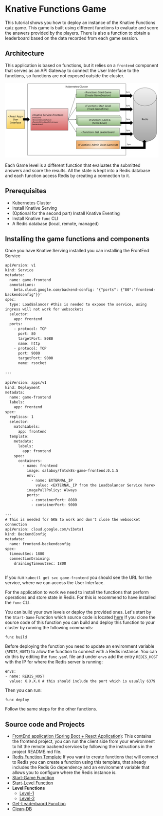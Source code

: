 # Knative Functions Game 

This tutorial shows you how to deploy an instance of the Knative Functions quiz game. 
This game is built using different functions to evaluate and score the answers provided by the players. 
There is also a function to obtain a leaderboard based on the data recorded from each game session.

## Architecture

This application is based on functions, but it relies on a `frontend` component that serves as an API Gateway to connect the User Interface to the functions, so functions are not exposed outside the cluster. 

![game-architecture.png](game-architecture.png)
  
Each Game level is a different function that evaluates the submitted answers and score the results. 
All the state is kept into a Redis database and each function access Redis by creating a connection to it.
  
  

## Prerequisites

- Kubernetes Cluster
- Install Knative Serving
- (Optional for the second part) Install Knative Eventing
- Install Knative `func` CLI
- A Redis database (local, remote, managed)

## Installing the game functions and components
  
Once you have Knative Serving installed you can installing the FrontEnd Service
  
```
apiVersion: v1
kind: Service
metadata:
  name: game-frontend
  annotations:
    beta.cloud.google.com/backend-config: '{"ports": {"80":"frontend-backendconfig"}}'
spec:
  type: LoadBalancer #this is needed to expose the service, using ingress will not work for websockets
  selector:
    app: frontend
  ports:
    - protocol: TCP
      port: 80
      targetPort: 8080
      name: http
    - protocol: TCP
      port: 9000
      targetPort: 9000
      name: rsocket

---

apiVersion: apps/v1
kind: Deployment
metadata:
  name: game-frontend
  labels:
    app: frontend
spec:
  replicas: 1
  selector:
    matchLabels:
      app: frontend
  template:
    metadata:
      labels:
        app: frontend
    spec:
      containers:
        - name: frontend
          image: salaboy/fmtok8s-game-frontend:0.1.5
          env:
            - name: EXTERNAL_IP
              value: <EXTERNAL_IP from the Loadbalancer Service here>
          imagePullPolicy: Always
          ports:
            - containerPort: 8080
            - containerPort: 9000

---
# This is needed for GKE to work and don't close the websocket connection
apiVersion: cloud.google.com/v1beta1
kind: BackendConfig
metadata:
  name: frontend-backendconfig
spec:
  timeoutSec: 1800
  connectionDraining:
    drainingTimeoutSec: 1800


```

If you run `kubectl get svc game-frontend` you should see the URL for the service, where we can access the User Interface. 

For the application to work we need to install the functions that perform operations and store state in Redis. 
For this is recommend to have installed the `func` CLI. 

You can build your own levels or deploy the provided ones. 
Let's start by the `Start-Game` Function which source code is located [here](https://github.com/salaboy/start-game)
If you clone the source code of this function you can build and deploy this function to your cluster by running the following commands: 

```
func build
```
Before deploying the function you need to update an environment variable (`REDIS_HOST`) to allow the function to connect with a Redis instance. 
You can do this by editing the `func.yaml` file and under `envs` add the entry `REDIS_HOST` with the IP for where the Redis server is running: 

```
envs:
- name: REDIS_HOST
  value: X.X.X.X # this should include the port which is usually 6379
```

Then you can run:  
```
func deploy
```

Follow the same steps for the other functions. 



## Source code and Projects

- [FrontEnd application (Spring Boot + React Application)](https://github.com/salaboy/fmtok8s-game-frontend): This contains the frontend project, you can run the client side from your environment to hit the remote backend services by following the instructions in the project README.md file. 
- [Redis Function Template]() If you want to create functions that will connect to Redis you can create a function using this template, that already includes the Redis Go dependency and an environment variable that allows you to configure where the Redis instance is. 
- [Start-Game Function](https://github.com/salaboy/start-game)
- [Start-Level Function](https://github.com/salaboy/start-level)
- **Level Functions**
  - [Level-1](https://github.com/salaboy/level-1) 
  - [Level-2](https://github.com/salaboy/level-2) 
- [Get-Leaderbaord Function](https://github.com/salaboy/get-leaderboard)
- [Clean-DB](https://github.com/salaboy/clean-db)




